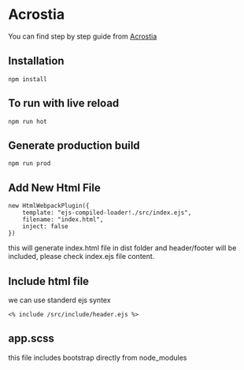 # Acrostia
    
You can find step by step guide from [Acrostia](https://github.com/rakshitakbari/acrostia-psd)

## Installation
    npm install

## To run with live reload
    npm run hot

## Generate production build
    npm run prod

## Add New Html File

    new HtmlWebpackPlugin({
        template: "ejs-compiled-loader!./src/index.ejs",
        filename: "index.html",
        inject: false
    })

this will generate index.html file in dist folder and header/footer will be included, please check index.ejs file content.

## Include html file
we can use standerd ejs syntex

    <% include /src/include/header.ejs %>

## app.scss
this file includes bootstrap directly from node_modules
